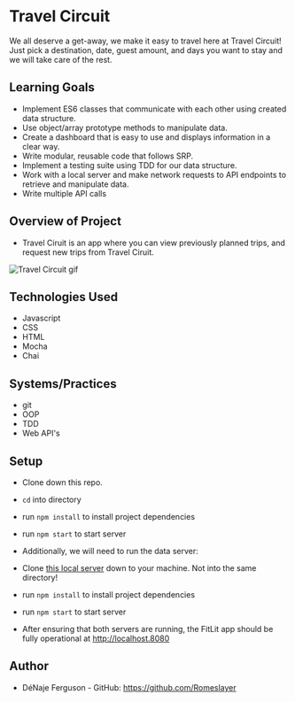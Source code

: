 # Travel Circuit
We all deserve a get-away, we make it easy to travel here at Travel Circuit! Just pick a destination, date, guest amount, and days you want to stay and we will take care of the rest.

## Learning Goals
- Implement ES6 classes that communicate with each other using created data structure.
- Use object/array prototype methods to manipulate data.
- Create a dashboard that is easy to use and displays information in a clear way.
- Write modular, reusable code that follows SRP.
- Implement a testing suite using TDD for our data structure.
- Work with a local server and make network requests to API endpoints to retrieve and manipulate data.
- Write multiple API calls

## Overview of Project
- Travel Ciruit is an app where you can view previously planned trips, and request new trips from Travel Ciruit.

![Travel Circuit gif](https://user-images.githubusercontent.com/20838033/157361613-6d190cc2-afbb-48c7-ae48-6d7a9ad5de12.gif)

## Technologies Used
- Javascript
- CSS
- HTML
- Mocha
- Chai

## Systems/Practices
- git
- OOP
- TDD
- Web API's


## Setup

 - Clone down this repo.
 - `cd` into directory
- run `npm install` to install project dependencies
- run `npm start` to start server


- Additionally, we will need to run the data server:
- Clone [this local server](https://github.com/turingschool-examples/travel-tracker-api) down to your machine. Not into the same directory!
- run `npm install` to install project dependencies
- run `npm start` to start server
- After ensuring that both servers are running, the FitLit app should be fully operational at http://localhost.8080


## Author

- DéNaje Ferguson - GitHub: https://github.com/Romeslayer
